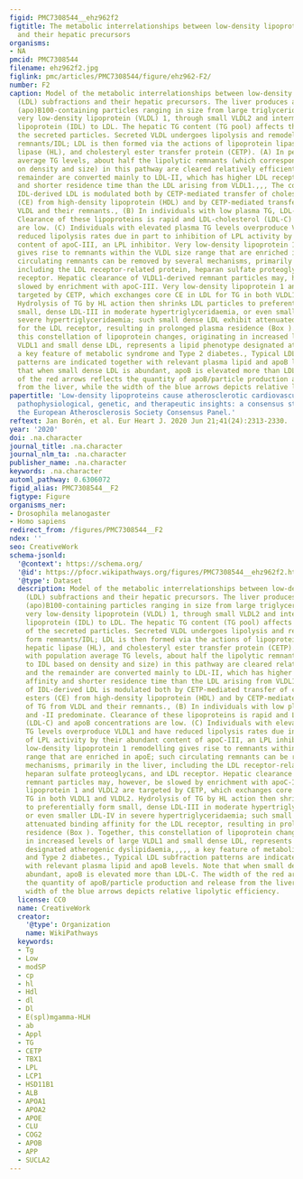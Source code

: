 ```yaml
---
figid: PMC7308544__ehz962f2
figtitle: The metabolic interrelationships between low-density lipoprotein (LDL) subfractions
  and their hepatic precursors
organisms:
- NA
pmcid: PMC7308544
filename: ehz962f2.jpg
figlink: pmc/articles/PMC7308544/figure/ehz962-F2/
number: F2
caption: Model of the metabolic interrelationships between low-density lipoprotein
  (LDL) subfractions and their hepatic precursors. The liver produces apolipoprotein
  (apo)B100-containing particles ranging in size from large triglyceride (TG)-rich
  very low-density lipoprotein (VLDL) 1, through small VLDL2 and intermediate-density
  lipoprotein (IDL) to LDL. The hepatic TG content (TG pool) affects the profile of
  the secreted particles. Secreted VLDL undergoes lipolysis and remodelling to form
  remnants/IDL; LDL is then formed via the actions of lipoprotein lipase (LPL), hepatic
  lipase (HL), and cholesteryl ester transfer protein (CETP). (A) In people with population
  average TG levels, about half the lipolytic remnants (which correspond to IDL based
  on density and size) in this pathway are cleared relatively efficiently and the
  remainder are converted mainly to LDL-II, which has higher LDL receptor affinity
  and shorter residence time than the LDL arising from VLDL1.,,, The composition of
  IDL-derived LDL is modulated both by CETP-mediated transfer of cholesteryl esters
  (CE) from high-density lipoprotein (HDL) and by CETP-mediated transfer of TG from
  VLDL and their remnants., (B) In individuals with low plasma TG, LDL-I and -II predominate.
  Clearance of these lipoproteins is rapid and LDL-cholesterol (LDL-C) and apoB concentrations
  are low. (C) Individuals with elevated plasma TG levels overproduce VLDL1 and have
  reduced lipolysis rates due in part to inhibition of LPL activity by their abundant
  content of apoC-III, an LPL inhibitor. Very low-density lipoprotein 1 remodelling
  gives rise to remnants within the VLDL size range that are enriched in apoE; such
  circulating remnants can be removed by several mechanisms, primarily in the liver,
  including the LDL receptor-related protein, heparan sulfate proteoglycans, and LDL
  receptor. Hepatic clearance of VLDL1-derived remnant particles may, however, be
  slowed by enrichment with apoC-III. Very low-density lipoprotein 1 and VLDL2 are
  targeted by CETP, which exchanges core CE in LDL for TG in both VLDL1 and VLDL2.
  Hydrolysis of TG by HL action then shrinks LDL particles to preferentially form
  small, dense LDL-III in moderate hypertriglyceridaemia, or even smaller LDL-IV in
  severe hypertriglyceridaemia; such small dense LDL exhibit attenuated binding affinity
  for the LDL receptor, resulting in prolonged plasma residence (Box ). Together,
  this constellation of lipoprotein changes, originating in increased levels of large
  VLDL1 and small dense LDL, represents a lipid phenotype designated atherogenic dyslipidaemia,,,,,
  a key feature of metabolic syndrome and Type 2 diabetes., Typical LDL subfraction
  patterns are indicated together with relevant plasma lipid and apoB levels. Note
  that when small dense LDL is abundant, apoB is elevated more than LDL-C. The width
  of the red arrows reflects the quantity of apoB/particle production and release
  from the liver, while the width of the blue arrows depicts relative lipolytic efficiency.
papertitle: 'Low-density lipoproteins cause atherosclerotic cardiovascular disease:
  pathophysiological, genetic, and therapeutic insights: a consensus statement from
  the European Atherosclerosis Society Consensus Panel.'
reftext: Jan Borén, et al. Eur Heart J. 2020 Jun 21;41(24):2313-2330.
year: '2020'
doi: .na.character
journal_title: .na.character
journal_nlm_ta: .na.character
publisher_name: .na.character
keywords: .na.character
automl_pathway: 0.6306072
figid_alias: PMC7308544__F2
figtype: Figure
organisms_ner:
- Drosophila melanogaster
- Homo sapiens
redirect_from: /figures/PMC7308544__F2
ndex: ''
seo: CreativeWork
schema-jsonld:
  '@context': https://schema.org/
  '@id': https://pfocr.wikipathways.org/figures/PMC7308544__ehz962f2.html
  '@type': Dataset
  description: Model of the metabolic interrelationships between low-density lipoprotein
    (LDL) subfractions and their hepatic precursors. The liver produces apolipoprotein
    (apo)B100-containing particles ranging in size from large triglyceride (TG)-rich
    very low-density lipoprotein (VLDL) 1, through small VLDL2 and intermediate-density
    lipoprotein (IDL) to LDL. The hepatic TG content (TG pool) affects the profile
    of the secreted particles. Secreted VLDL undergoes lipolysis and remodelling to
    form remnants/IDL; LDL is then formed via the actions of lipoprotein lipase (LPL),
    hepatic lipase (HL), and cholesteryl ester transfer protein (CETP). (A) In people
    with population average TG levels, about half the lipolytic remnants (which correspond
    to IDL based on density and size) in this pathway are cleared relatively efficiently
    and the remainder are converted mainly to LDL-II, which has higher LDL receptor
    affinity and shorter residence time than the LDL arising from VLDL1.,,, The composition
    of IDL-derived LDL is modulated both by CETP-mediated transfer of cholesteryl
    esters (CE) from high-density lipoprotein (HDL) and by CETP-mediated transfer
    of TG from VLDL and their remnants., (B) In individuals with low plasma TG, LDL-I
    and -II predominate. Clearance of these lipoproteins is rapid and LDL-cholesterol
    (LDL-C) and apoB concentrations are low. (C) Individuals with elevated plasma
    TG levels overproduce VLDL1 and have reduced lipolysis rates due in part to inhibition
    of LPL activity by their abundant content of apoC-III, an LPL inhibitor. Very
    low-density lipoprotein 1 remodelling gives rise to remnants within the VLDL size
    range that are enriched in apoE; such circulating remnants can be removed by several
    mechanisms, primarily in the liver, including the LDL receptor-related protein,
    heparan sulfate proteoglycans, and LDL receptor. Hepatic clearance of VLDL1-derived
    remnant particles may, however, be slowed by enrichment with apoC-III. Very low-density
    lipoprotein 1 and VLDL2 are targeted by CETP, which exchanges core CE in LDL for
    TG in both VLDL1 and VLDL2. Hydrolysis of TG by HL action then shrinks LDL particles
    to preferentially form small, dense LDL-III in moderate hypertriglyceridaemia,
    or even smaller LDL-IV in severe hypertriglyceridaemia; such small dense LDL exhibit
    attenuated binding affinity for the LDL receptor, resulting in prolonged plasma
    residence (Box ). Together, this constellation of lipoprotein changes, originating
    in increased levels of large VLDL1 and small dense LDL, represents a lipid phenotype
    designated atherogenic dyslipidaemia,,,,, a key feature of metabolic syndrome
    and Type 2 diabetes., Typical LDL subfraction patterns are indicated together
    with relevant plasma lipid and apoB levels. Note that when small dense LDL is
    abundant, apoB is elevated more than LDL-C. The width of the red arrows reflects
    the quantity of apoB/particle production and release from the liver, while the
    width of the blue arrows depicts relative lipolytic efficiency.
  license: CC0
  name: CreativeWork
  creator:
    '@type': Organization
    name: WikiPathways
  keywords:
  - Tg
  - Low
  - modSP
  - cp
  - hl
  - Hdl
  - dl
  - Dl
  - E(spl)mgamma-HLH
  - ab
  - Appl
  - TG
  - CETP
  - TBX1
  - LPL
  - LCP1
  - HSD11B1
  - ALB
  - APOA1
  - APOA2
  - APOE
  - CLU
  - COG2
  - APOB
  - APP
  - SUCLA2
---
```

